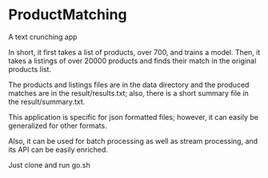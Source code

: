 # ProductMatching
A text crunching app

In short, it first takes a list of products, over 700, and trains a model. Then, it takes a listings of over 20000 products and finds their match in the original products list.

The products and listings files are in the data directory and the produced matches are in the result/results.txt; also, there is a short summary file in the result/summary.txt.

This application is specific for json formatted files; however, it can easily be generalized for other formats.

Also, it can be used for batch processing as well as stream processing, and its API can be easily enriched.

Just clone and run go.sh